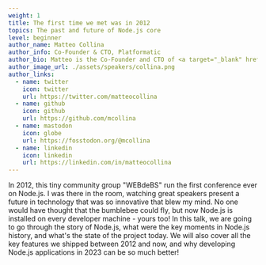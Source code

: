```yaml
---
weight: 1
title: The first time we met was in 2012
topics: The past and future of Node.js core
level: beginner
author_name: Matteo Collina
author_info: Co-Founder & CTO, Platformatic
author_bio: Matteo is the Co-Founder and CTO of <a target="_blank" href='https://platformatic.dev'>Platformatic.dev</a> with the goal to remove all friction from backend development. He is also a prolific Open Source author in the JavaScript ecosystem and modules he maintain are downloaded more than 17 billion times a year. Previously he was Chief Software Architect at NearForm, the best professional services company in the JavaScript ecosystem. In 2014, he defended his Ph.D. thesis titled "Application Platforms for the Internet of Things". Matteo is a member of the Node.js Technical Steering Committee focusing on streams, diagnostics and http. He is also the author of the fast logger Pino and of the Fastify web framework. Matteo is an renowed international speaker after more than 60 conferences, including OpenJS World, Node.js Interactive, NodeConf.eu, NodeSummit, JSConf.Asia, WebRebels, and JsDay just to name a few. He is also co-author of the book "Node.js Cookbook, Third Edition" edited by Packt. In the summer he loves sailing the Sirocco.
author_image_url: ./assets/speakers/collina.png
author_links: 
  - name: twitter
    icon: twitter
    url: https://twitter.com/matteocollina
  - name: github
    icon: github
    url: https://github.com/mcollina
  - name: mastodon
    icon: globe
    url: https://fosstodon.org/@mcollina
  - name: linkedin
    icon: linkedin
    url: https://linkedin.com/in/matteocollina
---
```


In 2012, this tiny community group "WEBdeBS" run the first conference ever on Node.js. I was there in the room, watching great speakers present a future in technology that was so innovative that blew my mind. No one would have thought that the bumblebee could fly, but now Node.js is installed on every developer machine - yours too! In this talk, we are going to go through the story of Node.js, what were the key moments in Node.js history, and what's the state of the project today. We will also cover all the key features we shipped between 2012 and now, and why developing Node.js applications in 2023 can be so much better!
